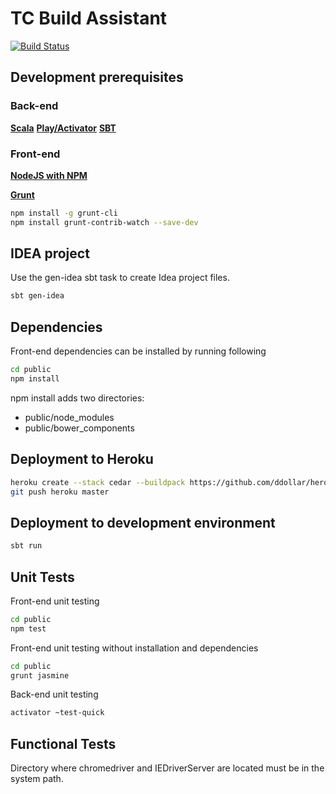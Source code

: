 TC Build Assistant
=====================================

[![Build Status](https://travis-ci.org/TechnologyConversations/TechnologyConversationsBdd.png?branch=master)](https://travis-ci.org/TechnologyConversations/TechnologyConversationsBdd)


Development prerequisites
-------------------------

### Back-end

**[Scala](http://www.scala-lang.org/download/)**
**[Play/Activator](http://www.playframework.com/download)**
**[SBT](http://www.scala-sbt.org/download.html)**

### Front-end

**[NodeJS with NPM](http://nodejs.org/)**

**[Grunt](http://gruntjs.com/)**

```bash
npm install -g grunt-cli
npm install grunt-contrib-watch --save-dev
```


IDEA project
----------------------------

Use the gen-idea sbt task to create Idea project files.

```bash
sbt gen-idea
```

Dependencies
------------

Front-end dependencies can be installed by running following

```bash
cd public
npm install
```

npm install adds two directories:

* public/node_modules
* public/bower_components


Deployment to Heroku
--------------------

```bash
heroku create --stack cedar --buildpack https://github.com/ddollar/heroku-buildpack-multi.git
git push heroku master
```


Deployment to development environment
-------------------------------------

```bash
sbt run
```


Unit Tests
----------

Front-end unit testing

```bash
cd public
npm test
```

Front-end unit testing without installation and dependencies

```bash
cd public
grunt jasmine
```

Back-end unit testing

```bash
activator ~test-quick
```


Functional Tests
----------------

Directory where chromedriver and IEDriverServer are located must be in the system path.
